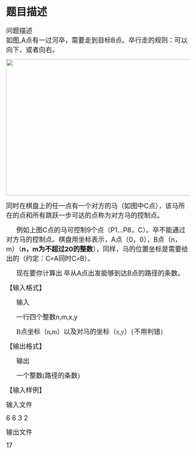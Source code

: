 # 题目描述


<p>
<span style="font-family:宋体;"><span style="font-size:18px;">问题描述</span><br/>
</span><span style="font-family:黑体;font-size:18px;">如图</span><span style="font-size:18px;">,A</span><span style="font-family:黑体;font-size:18px;">点有一过河卒，需要走到目标</span><span style="font-size:18px;">B</span><span style="font-family:黑体;font-size:18px;">点。卒行走的规则：可以向下，或者向右。</span> 
</p>
<p align="center">
<span><img alt="" src="/cogs/images/upload/image/20120416/20120416215703_46786.gif" width="600" height="373"/></span> 
</p>
<p>
<span style="font-family:宋体;font-size:18px;">同时在棋盘上的任一点有一个对方的马（如图中</span><span style="font-size:18px;">C</span><span style="font-family:宋体;font-size:18px;">点），该马所在的点和所有跳跃一步可达的点称为对方马的控制点。</span> 
</p>
<p style="text-indent:21pt;">
<span style="font-family:宋体;font-size:18px;">例如上图</span><span style="font-size:18px;">C</span><span style="font-family:宋体;font-size:18px;">点的马可控制</span><span style="font-size:18px;">9</span><span style="font-family:宋体;font-size:18px;">个点（</span><span style="font-size:18px;">P1...P8</span><span style="font-family:宋体;font-size:18px;">，</span><span style="font-size:18px;">C</span><span style="font-family:宋体;font-size:18px;">）。卒不能通过对方马的控制点。棋盘用坐标表示，</span><span style="font-size:18px;">A</span><span style="font-family:宋体;font-size:18px;">点（</span><span style="font-size:18px;">0</span><span style="font-family:宋体;font-size:18px;">，</span><span style="font-size:18px;">0</span><span style="font-family:宋体;font-size:18px;">），</span><span style="font-size:18px;">B</span><span style="font-family:宋体;font-size:18px;">点（</span><span style="font-size:18px;">n</span><span style="font-family:宋体;font-size:18px;">，</span><span style="font-size:18px;">m</span><span style="font-family:宋体;font-size:18px;">）（</span><span style="font-size:18px;"><strong>n</strong></span><span style="font-family:宋体;font-size:18px;"><strong>，</strong></span><span style="font-size:18px;"><strong>m</strong></span><span style="font-family:宋体;font-size:18px;"><strong>为不超过</strong></span><span style="font-size:18px;"><strong>20</strong></span><span style="font-family:宋体;font-size:18px;"><strong>的整数</strong>），同样，马的位置坐标是需要给出的（约定：</span><span style="font-size:18px;">C</span><span style="font-family:宋体;font-size:18px;">≠</span><span style="font-size:18px;">A</span><span style="font-family:宋体;font-size:18px;">同时</span><span style="font-size:18px;">C</span><span style="font-family:宋体;font-size:18px;">≠</span><span style="font-size:18px;">B</span><span style="font-family:宋体;font-size:18px;">）。</span> 
</p>
<p style="text-indent:21pt;">
<span style="font-family:宋体;font-size:18px;">现在要你计算出</span> <span style="font-family:宋体;font-size:18px;">卒从</span><span style="font-size:18px;">A</span><span style="font-family:宋体;font-size:18px;">点出发能够到达</span><span style="font-size:18px;">B</span><span style="font-family:宋体;font-size:18px;">点的路径的条数。</span> 
</p>
<p>
<span style="font-size:18px;">【输入格式】</span> 
</p>
<p style="text-indent:21pt;">
<span style="font-family:宋体;font-size:18px;">输入</span> 
</p>
<p style="text-indent:21pt;">
<span style="font-size:18px;">一行四个整数n</span><span style="font-family:宋体;font-size:18px;">,</span><span style="font-size:18px;">m</span><span style="font-family:宋体;font-size:18px;">,</span><span style="font-size:18px;">x</span><span style="font-family:宋体;font-size:18px;">,</span><span style="font-size:18px;">y</span> 
</p>
<p style="text-indent:21pt;">
<span style="font-family:宋体;font-size:18px;">B点坐标（n,m）以及对马的坐标（x,y）{不用判错}</span> 
</p>
<p>
<span></span><span style="font-size:18px;">【输出格式】</span> 
</p>
<p style="text-indent:21pt;">
<span style="font-family:宋体;font-size:18px;">输出</span> 
</p>
<p style="text-indent:21pt;">
<span style="font-family:宋体;"><span style="font-size:18px;">一个整数</span><span style="font-size:18px;">(路径的条数)</span></span> 
</p>
<p>
<span style="font-size:18px;">【输入样例】</span> 
</p>
<p>
<span style="font-size:18px;">输入文件</span> 
</p>
<p>
<span style="font-size:18px;">6 6 3 2</span> 
</p>
<p>
<span style="font-size:18px;">输出文件</span> 
</p>
<p>
<span style="font-size:18px;">17</span> 
</p>
